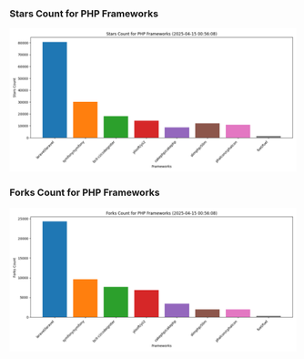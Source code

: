 ### Stars Count for PHP Frameworks

![Stars Chart](./archive/charts/20250415005608_stars_count.png)

### Forks Count for PHP Frameworks

![Forks Chart](./archive/charts/20250415005608_forks_count.png)

